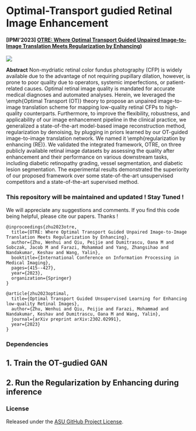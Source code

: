 # Optimal-Transport gudied Retinal Image Enhancement 

#### [IPMI'2023] [OTRE: Where Optimal Transport Guided Unpaired Image-to-Image Translation Meets Regularization by Enhancing](https://arxiv.org/pdf/2302.03003.pdf))

<img src="images/network-final.png"/>

**Abstract** 
Non-mydriatic retinal color fundus photography (CFP) is widely available due to the advantage of not requiring pupillary dilation, however, is prone to poor quality due to operators, systemic imperfections, or patient-related causes. Optimal retinal image quality is mandated for accurate medical diagnoses and automated analyses. Herein, we leveraged the \emph{Optimal Transport (OT)} theory to propose an unpaired image-to-image translation scheme for mapping low-quality retinal CFPs to high-quality counterparts. Furthermore, to improve the flexibility, robustness, and applicability of our image enhancement pipeline in the clinical practice, we generalized a state-of-the-art model-based image reconstruction method, regularization by denoising, by plugging in priors learned by our OT-guided image-to-image translation network. We named it \emph{regularization by enhancing (RE)}. We validated the integrated framework, OTRE, on three publicly available retinal image datasets by assessing the quality after enhancement and their performance on various downstream tasks, including diabetic retinopathy grading, vessel segmentation, and diabetic lesion segmentation. The experimental results demonstrated the superiority of our proposed framework over some state-of-the-art unsupervised competitors and a state-of-the-art supervised method. 

### This repository will be maintained and updated ! Stay Tuned !
We will appreciate any suggestions and comments. If you find this code being helpful, please cite our papers. Thanks ! 
```
@inproceedings{zhu2023otre,
  title={OTRE: Where Optimal Transport Guided Unpaired Image-to-Image Translation Meets Regularization by Enhancing},
  author={Zhu, Wenhui and Qiu, Peijie and Dumitrascu, Oana M and Sobczak, Jacob M and Farazi, Mohammad and Yang, Zhangsihao and Nandakumar, Keshav and Wang, Yalin},
  booktitle={International Conference on Information Processing in Medical Imaging},
  pages={415--427},
  year={2023},
  organization={Springer}
}
```
```
@article{zhu2023optimal,
  title={Optimal Transport Guided Unsupervised Learning for Enhancing low-quality Retinal Images},
  author={Zhu, Wenhui and Qiu, Peijie and Farazi, Mohammad and Nandakumar, Keshav and Dumitrascu, Oana M and Wang, Yalin},
  journal={arXiv preprint arXiv:2302.02991},
  year={2023}
}
```

### Dependencies
## 1. Train the OT-gudied GAN 

## 2. Run the Regularization by Enhancing during inference 

### License
Released under the [ASU GitHub Project License](https://github.com/Retinotopy-mapping-Research/DRRM/blob/master/LICENSE.txt).
